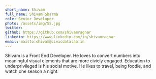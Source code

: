 ```yaml
---
short_name: Shivam
full_name: Shivam Sharma
role: Senior Developer
photo: /assets/img/SS.jpg
twitter: 
github: https://github.com/shivamragnar
linkedin: https://www.linkedin.com/in/shivamragnar
email: mailto:shivam@civicdatalab.in
---
```


Shivam is a Front End Developer. He loves to convert numbers into meaningful visual elements that are more civicly engaged. Education to underprivileged is his social motive. He likes to travel, being foodie, and watch one season a night.
